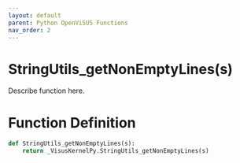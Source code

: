 ```yaml
---
layout: default
parent: Python OpenViSUS Functions
nav_order: 2
---
```


# StringUtils_getNonEmptyLines(s)

Describe function here.

# Function Definition

```python
def StringUtils_getNonEmptyLines(s):
    return _VisusKernelPy.StringUtils_getNonEmptyLines(s)
```